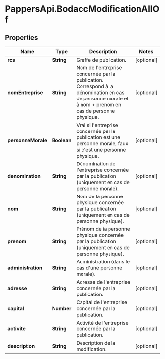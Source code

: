 # PappersApi.BodaccModificationAllOf

## Properties

Name | Type | Description | Notes
------------ | ------------- | ------------- | -------------
**rcs** | **String** | Greffe de publication. | [optional] 
**nomEntreprise** | **String** | Nom de l&#39;entreprise concernée par la publication. Correspond à la dénomination en cas de personne morale et à nom + prenom en cas de personne physique. | [optional] 
**personneMorale** | **Boolean** | Vrai si l&#39;entreprise concernée par la publication est une personne morale, faux si c&#39;est une personne physique. | [optional] 
**denomination** | **String** | Dénomination de l&#39;entreprise concernée par la publication (uniquement en cas de personne morale). | [optional] 
**nom** | **String** | Nom de la personne physique concernée par la publication (uniquement en cas de personne physique). | [optional] 
**prenom** | **String** | Prénom de la personne physique concernée par la publication (uniquement en cas de personne physique). | [optional] 
**administration** | **String** | Administration (dans le cas d&#39;une personne morale). | [optional] 
**adresse** | **String** | Adresse de l&#39;entreprise concernée par la publication. | [optional] 
**capital** | **Number** | Capital de l&#39;entreprise concernée par la publication. | [optional] 
**activite** | **String** | Activité de l&#39;entreprise concernée par la publication. | [optional] 
**description** | **String** | Description de la modification. | [optional] 


